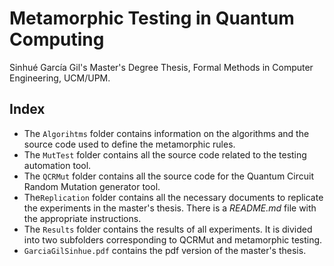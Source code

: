 # Metamorphic Testing in Quantum Computing

Sinhué García Gil's Master's Degree Thesis, Formal Methods in Computer Engineering, UCM/UPM.

## Index

* The `Algorihtms` folder contains information on the algorithms and the source code used to define the metamorphic rules.
* The `MutTest` folder contains all the source code related to the testing automation tool.
* The `QCRMut` folder contains all the source code for the Quantum Circuit Random Mutation generator tool.
* The`Replication` folder contains all the necessary documents to replicate the experiments in the master's thesis. There is a *README.md* file with the appropriate instructions.
* The `Results` folder contains the results of all experiments. It is divided into two subfolders corresponding to QCRMut and metamorphic testing.
* `GarciaGilSinhue.pdf` contains the pdf version of the master's thesis.

